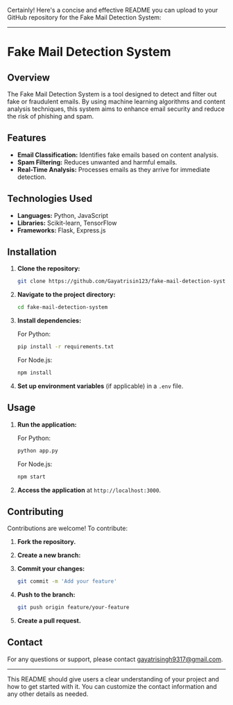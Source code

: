 Certainly! Here's a concise and effective README you can upload to your GitHub repository for the Fake Mail Detection System:

---

# Fake Mail Detection System

## Overview

The Fake Mail Detection System is a tool designed to detect and filter out fake or fraudulent emails. By using machine learning algorithms and content analysis techniques, this system aims to enhance email security and reduce the risk of phishing and spam.

## Features

- **Email Classification:** Identifies fake emails based on content analysis.
- **Spam Filtering:** Reduces unwanted and harmful emails.
- **Real-Time Analysis:** Processes emails as they arrive for immediate detection.

## Technologies Used

- **Languages:** Python, JavaScript
- **Libraries:** Scikit-learn, TensorFlow
- **Frameworks:** Flask, Express.js

## Installation

1. **Clone the repository:**

   ```bash
   git clone https://github.com/Gayatrisin123/fake-mail-detection-system.git
   ```

2. **Navigate to the project directory:**

   ```bash
   cd fake-mail-detection-system
   ```

3. **Install dependencies:**

   For Python:

   ```bash
   pip install -r requirements.txt
   ```

   For Node.js:

   ```bash
   npm install
   ```

4. **Set up environment variables** (if applicable) in a `.env` file.

## Usage

1. **Run the application:**

   For Python:

   ```bash
   python app.py
   ```

   For Node.js:

   ```bash
   npm start
   ```

2. **Access the application** at `http://localhost:3000`.

## Contributing

Contributions are welcome! To contribute:

1. **Fork the repository.**
2. **Create a new branch:**

 

3. **Commit your changes:**

   ```bash
   git commit -m 'Add your feature'
   ```

4. **Push to the branch:**

   ```bash
   git push origin feature/your-feature
   ```

5. **Create a pull request.**


## Contact

For any questions or support, please contact [gayatrisingh9317@gmail.com](mailto:your.email@example.com).

---

This README should give users a clear understanding of your project and how to get started with it. You can customize the contact information and any other details as needed.
